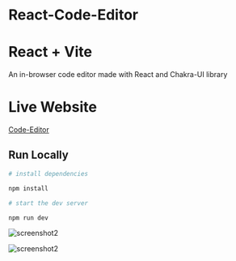 ﻿# React-Code-Editor
# React + Vite

An in-browser code editor made with React and Chakra-UI library

# Live Website
[Code-Editor](https://reactappcodeeditor.netlify.app/)
## Run Locally

```bash
# install dependencies

npm install

# start the dev server

npm run dev
```
![screenshot2](https://github.com/rahulv77/React-Code-Editor/assets/171241236/c3474b7c-0b8f-448e-bb47-0653fa6f5f77)

![screenshot2](https://github.com/rahulv77/React-Code-Editor/assets/171241236/c3474b7c-0b8f-448e-bb47-0653fa6f5f77)
